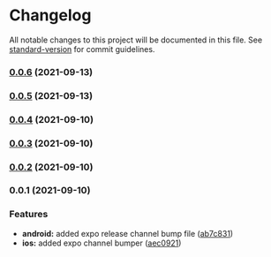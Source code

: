 # Changelog

All notable changes to this project will be documented in this file. See [standard-version](https://github.com/conventional-changelog/standard-version) for commit guidelines.

### [0.0.6](https://github.com/Torah-Anytime/standard-version-expo-channel/compare/v0.0.5...v0.0.6) (2021-09-13)

### [0.0.5](https://github.com/Torah-Anytime/standard-version-expo-channel/compare/v0.0.4...v0.0.5) (2021-09-13)

### [0.0.4](https://github.com/Torah-Anytime/standard-version-expo-channel/compare/v0.0.3...v0.0.4) (2021-09-10)

### [0.0.3](https://github.com/Torah-Anytime/standard-version-expo-channel/compare/v0.0.2...v0.0.3) (2021-09-10)

### [0.0.2](https://github.com/Torah-Anytime/standard-version-expo-channel/compare/v0.0.1...v0.0.2) (2021-09-10)

### 0.0.1 (2021-09-10)


### Features

* **android:** added expo release channel bump file ([ab7c831](https://github.com/Torah-Anytime/standard-version-expo-channel/commit/ab7c831505cd031d0bf4c5fc12ef410fbc620967))
* **ios:** added expo channel bumper ([aec0921](https://github.com/Torah-Anytime/standard-version-expo-channel/commit/aec0921cdc8d81d6c2c0624f67ff627cf2c60e2d))
